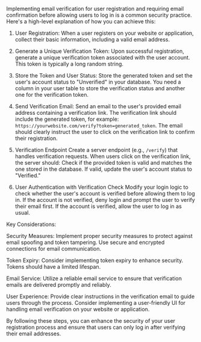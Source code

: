 Implementing email verification for user registration and requiring email confirmation before allowing users to log in is a common security practice. Here's a high-level explanation of how you can achieve this:

1. User Registration:
   When a user registers on your website or application, collect their basic information, including a valid email address.

2. Generate a Unique Verification Token:
   Upon successful registration, generate a unique verification token associated with the user account. This token is typically a long random string.

3. Store the Token and User Status:
   Store the generated token and set the user's account status to "Unverified" in your database. You need a column in your user table to store the verification status and another one for the verification token.

4. Send Verification Email:
   Send an email to the user's provided email address containing a verification link.
   The verification link should include the generated token, for example: `https://yourwebsite.com/verify?token=generated_token`.
   The email should clearly instruct the user to click on the verification link to confirm their registration.

5. Verification Endpoint
   Create a server endpoint (e.g., `/verify`) that handles verification requests.
   When users click on the verification link, the server should:
   Check if the provided token is valid and matches the one stored in the database.
   If valid, update the user's account status to "Verified."

6. User Authentication with Verification Check
   Modify your login logic to check whether the user's account is verified before allowing them to log in.
   If the account is not verified, deny login and prompt the user to verify their email first.
   If the account is verified, allow the user to log in as usual.

Key Considerations:

Security Measures:
Implement proper security measures to protect against email spoofing and token tampering.
Use secure and encrypted connections for email communication.

Token Expiry:
Consider implementing token expiry to enhance security. Tokens should have a limited lifespan.

Email Service:
Utilize a reliable email service to ensure that verification emails are delivered promptly and reliably.

User Experience:
Provide clear instructions in the verification email to guide users through the process.
Consider implementing a user-friendly UI for handling email verification on your website or application.

By following these steps, you can enhance the security of your user registration process and ensure that users can only log in after verifying their email addresses.
